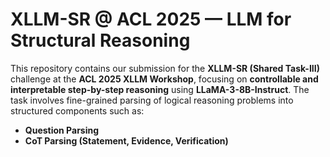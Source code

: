 # XLLM-SR @ ACL 2025 — LLM for Structural Reasoning

This repository contains our submission for the **XLLM-SR (Shared Task-III)** challenge at the **ACL 2025 XLLM Workshop**, focusing on **controllable and interpretable step-by-step reasoning** using **LLaMA-3-8B-Instruct**. The task involves fine-grained parsing of logical reasoning problems into structured components such as:

- **Question Parsing**
- **CoT Parsing (Statement, Evidence, Verification)**
